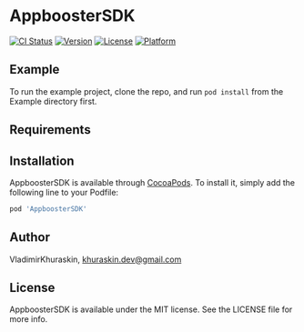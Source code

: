 # AppboosterSDK

[![CI Status](https://img.shields.io/travis/VladimirKhuraskin/AppboosterSDK.svg?style=flat)](https://travis-ci.org/VladimirKhuraskin/AppboosterSDK)
[![Version](https://img.shields.io/cocoapods/v/AppboosterSDK.svg?style=flat)](https://cocoapods.org/pods/AppboosterSDK)
[![License](https://img.shields.io/cocoapods/l/AppboosterSDK.svg?style=flat)](https://cocoapods.org/pods/AppboosterSDK)
[![Platform](https://img.shields.io/cocoapods/p/AppboosterSDK.svg?style=flat)](https://cocoapods.org/pods/AppboosterSDK)

## Example

To run the example project, clone the repo, and run `pod install` from the Example directory first.

## Requirements

## Installation

AppboosterSDK is available through [CocoaPods](https://cocoapods.org). To install
it, simply add the following line to your Podfile:

```ruby
pod 'AppboosterSDK'
```

## Author

VladimirKhuraskin, khuraskin.dev@gmail.com

## License

AppboosterSDK is available under the MIT license. See the LICENSE file for more info.
